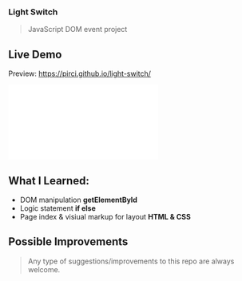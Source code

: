 ### Light Switch
> JavaScript DOM event project

## Live Demo

Preview: https://pirci.github.io/light-switch/

![light-switch](.img)

## What I Learned:

- DOM manipulation **getElementById**
- Logic statement **if else**
- Page index & visiual markup for layout **HTML & CSS**

## Possible Improvements

> Any type of suggestions/improvements to this repo are always welcome.
